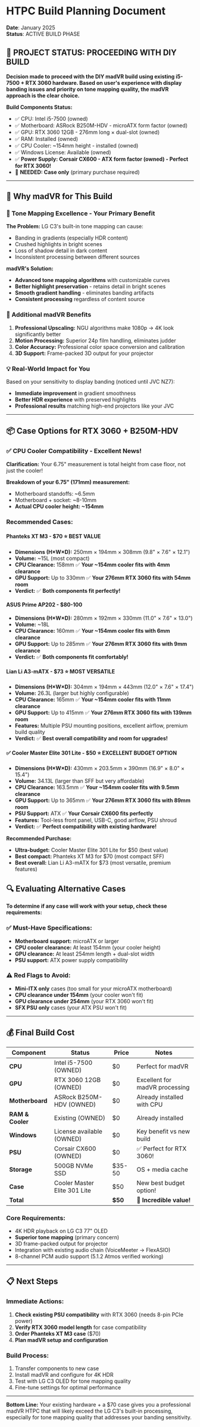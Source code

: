 # HTPC Build Planning Document
**Date**: January 2025  
**Status**: ACTIVE BUILD PHASE

## 🚀 **PROJECT STATUS: PROCEEDING WITH DIY BUILD**
**Decision made to proceed with the DIY madVR build using existing i5-7500 + RTX 3060 hardware. Based on user's experience with display banding issues and priority on tone mapping quality, the madVR approach is the clear choice.**

**Build Components Status:**
- ✅ CPU: Intel i5-7500 (owned)
- ✅ Motherboard: ASRock B250M-HDV - microATX form factor (owned)  
- ✅ GPU: RTX 3060 12GB - 276mm long × dual-slot (owned)
- ✅ RAM: Installed (owned)
- ✅ CPU Cooler: ~154mm height - installed (owned)
- ✅ Windows License: Available (owned)
- ✅ **Power Supply: Corsair CX600 - ATX form factor (owned) - Perfect for RTX 3060!**
- 🛒 **NEEDED: Case only** (primary purchase required)

---

## 🌟 **Why madVR for This Build**

### **🎨 Tone Mapping Excellence - Your Primary Benefit**
**The Problem:** LG C3's built-in tone mapping can cause:
- Banding in gradients (especially HDR content)
- Crushed highlights in bright scenes
- Loss of shadow detail in dark content
- Inconsistent processing between different sources

**madVR's Solution:**
- **Advanced tone mapping algorithms** with customizable curves
- **Better highlight preservation** - retains detail in bright scenes
- **Smooth gradient handling** - eliminates banding artifacts
- **Consistent processing** regardless of content source

### **🔧 Additional madVR Benefits**
1. **Professional Upscaling:** NGU algorithms make 1080p → 4K look significantly better
2. **Motion Processing:** Superior 24p film handling, eliminates judder
3. **Color Accuracy:** Professional color space conversion and calibration
4. **3D Support:** Frame-packed 3D output for your projector

### **💡 Real-World Impact for You**
Based on your sensitivity to display banding (noticed until JVC NZ7):
- **Immediate improvement** in gradient smoothness
- **Better HDR experience** with preserved highlights  
- **Professional results** matching high-end projectors like your JVC

---

## 📦 **Case Options for RTX 3060 + B250M-HDV**

### **✅ CPU Cooler Compatibility - Excellent News!**

**Clarification:** Your 6.75" measurement is total height from case floor, not just the cooler!

**Breakdown of your 6.75" (171mm) measurement:**
- Motherboard standoffs: ~6.5mm 
- Motherboard + socket: ~8-10mm
- **Actual CPU cooler height: ~154mm**

### **Recommended Cases:**

#### **Phanteks XT M3 - $70** ⭐ **BEST VALUE**
- **Dimensions (H×W×D):** 250mm × 194mm × 308mm (9.8" × 7.6" × 12.1")
- **Volume:** ~15L (most compact)
- **CPU Clearance:** 158mm ✅ **Your ~154mm cooler fits with 4mm clearance**
- **GPU Support:** Up to 330mm ✅ **Your 276mm RTX 3060 fits with 54mm room**  
- **Verdict:** ✅ **Both components fit perfectly!**

#### **ASUS Prime AP202 - $80-100**
- **Dimensions (H×W×D):** 280mm × 192mm × 330mm (11.0" × 7.6" × 13.0")
- **Volume:** ~18L
- **CPU Clearance:** 160mm ✅ **Your ~154mm cooler fits with 6mm clearance**
- **GPU Support:** Up to 285mm ✅ **Your 276mm RTX 3060 fits with 9mm clearance**
- **Verdict:** ✅ **Both components fit comfortably!**

#### **Lian Li A3-mATX - $73** ⭐ **MOST VERSATILE**
- **Dimensions (H×W×D):** 304mm × 194mm × 443mm (12.0" × 7.6" × 17.4")
- **Volume:** 26.3L (larger but highly configurable)
- **CPU Clearance:** 165mm ✅ **Your ~154mm cooler fits with 11mm clearance**
- **GPU Support:** Up to 415mm ✅ **Your 276mm RTX 3060 fits with 139mm room**
- **Features:** Multiple PSU mounting positions, excellent airflow, premium build quality
- **Verdict:** ✅ **Best overall compatibility and room for upgrades!**

#### **✅ Cooler Master Elite 301 Lite - $50** ⭐ **EXCELLENT BUDGET OPTION**
- **Dimensions (H×W×D):** 430mm × 203.5mm × 390mm (16.9" × 8.0" × 15.4")
- **Volume:** 34.13L (larger than SFF but very affordable)
- **CPU Clearance:** 163.5mm ✅ **Your ~154mm cooler fits with 9.5mm clearance**
- **GPU Support:** Up to 365mm ✅ **Your 276mm RTX 3060 fits with 89mm room**
- **PSU Support:** ATX ✅ **Your Corsair CX600 fits perfectly**
- **Features:** Tool-less front panel, USB-C, good airflow, PSU shroud
- **Verdict:** ✅ **Perfect compatibility with existing hardware!**



**Recommended Purchase:** 
- **Ultra-budget:** Cooler Master Elite 301 Lite for $50 (best value)
- **Best compact:** Phanteks XT M3 for $70 (most compact SFF)
- **Best overall:** Lian Li A3-mATX for $73 (most versatile, premium features)

## 🔍 **Evaluating Alternative Cases**

**To determine if any case will work with your setup, check these requirements:**

### **✅ Must-Have Specifications:**
- **Motherboard support:** microATX or larger
- **CPU cooler clearance:** At least 154mm (your cooler height)
- **GPU clearance:** At least 254mm length + dual-slot width
- **PSU support:** ATX power supply compatibility

### **⚠️ Red Flags to Avoid:**
- **Mini-ITX only** cases (too small for your microATX motherboard)
- **CPU clearance under 154mm** (your cooler won't fit)
- **GPU clearance under 254mm** (your RTX 3060 won't fit)
- **SFX PSU only** cases (your ATX PSU won't fit)

---

## 💰 **Final Build Cost**

| Component | Status | Price | Notes |
|-----------|--------|-------|-------|
| **CPU** | Intel i5-7500 (OWNED) | $0 | Perfect for madVR |
| **GPU** | RTX 3060 12GB (OWNED) | $0 | Excellent for madVR processing |
| **Motherboard** | ASRock B250M-HDV (OWNED) | $0 | Already installed with CPU |
| **RAM & Cooler** | Existing (OWNED) | $0 | Already installed |
| **Windows** | License available (OWNED) | $0 | Key benefit vs new build |
| **PSU** | Corsair CX600 (OWNED) | $0 | ✅ Perfect for RTX 3060! |
| **Storage** | 500GB NVMe SSD | $35-50 | OS + media cache |
| **Case** | Cooler Master Elite 301 Lite | $50 | New best budget option! |
| **Total** | | **$50** | 🎉 **Incredible value!** |

### **Core Requirements:**
- 4K HDR playback on LG C3 77" OLED
- **Superior tone mapping** (primary concern)
- 3D frame-packed output for projector
- Integration with existing audio chain (VoiceMeeter → FlexASIO)
- 8-channel PCM audio support (5.1.2 Atmos verified working)

---

## 📋 **Next Steps**

### **Immediate Actions:**
1. **Check existing PSU compatibility** with RTX 3060 (needs 8-pin PCIe power)
2. **Verify RTX 3060 model length** for case compatibility
3. **Order Phanteks XT M3 case** ($70)
4. **Plan madVR setup and configuration**

### **Build Process:**
1. Transfer components to new case
2. Install madVR and configure for 4K HDR
3. Test with LG C3 OLED for tone mapping quality
4. Fine-tune settings for optimal performance

---

**Bottom Line:** Your existing hardware + a $70 case gives you a professional madVR HTPC that will likely exceed the LG C3's built-in processing, especially for tone mapping quality that addresses your banding sensitivity.